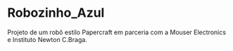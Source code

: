 # Robozinho_Azul

Projeto de um robô estilo Papercraft em parceria com a Mouser Electronics e Instituto Newton C.Braga.

